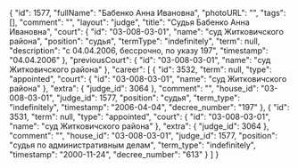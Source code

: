 {
    "id": 1577,
    "fullName": "Бабенко Анна Ивановна",
    "photoURL": "",
    "tags": [],
    "comment": "",
    "layout": "judge",
    "title": "Судья Бабенко Анна Ивановна",
    "court": {
        "id": "03-008-03-01",
        "name": "суд Житковичского района",
        "position": "судья",
        "termType": "indefinitely",
        "term": null,
        "description": "c 04.04.2006, бессрочно, по указу 197",
        "timestamp": "04.04.2006"
    },
    "previousCourt": {
        "id": "03-008-03-01",
        "name": "суд Житковичского района"
    },
    "career": [
        {
            "id": 3532,
            "term": null,
            "type": "appointed",
            "court": {
                "id": "03-008-03-01",
                "name": "суд Житковичского района"
            },
            "extra": {
                "judge_id": 3064
            },
            "comment": "",
            "house_id": "03-008-03-01",
            "judge_id": 1577,
            "position": "судья",
            "term_type": "indefinitely",
            "timestamp": "2006-04-04",
            "decree_number": "197"
        },
        {
            "id": 3531,
            "term": null,
            "type": "appointed",
            "court": {
                "id": "03-008-03-01",
                "name": "суд Житковичского района"
            },
            "extra": {
                "judge_id": 3064
            },
            "comment": "",
            "house_id": "03-008-03-01",
            "judge_id": 1577,
            "position": "судья по административным делам",
            "term_type": "indefinitely",
            "timestamp": "2000-11-24",
            "decree_number": "613"
        }
    ]
}